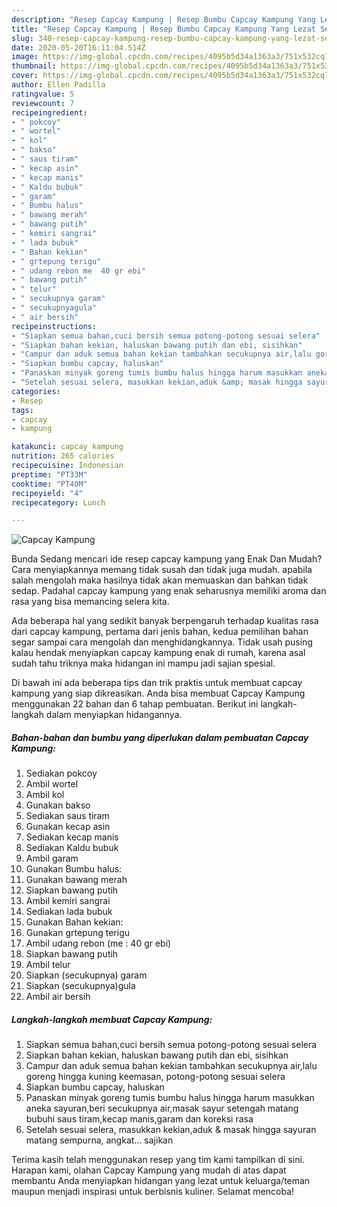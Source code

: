 ```yaml
---
description: "Resep Capcay Kampung | Resep Bumbu Capcay Kampung Yang Lezat Sekali"
title: "Resep Capcay Kampung | Resep Bumbu Capcay Kampung Yang Lezat Sekali"
slug: 340-resep-capcay-kampung-resep-bumbu-capcay-kampung-yang-lezat-sekali
date: 2020-05-20T16:11:04.514Z
image: https://img-global.cpcdn.com/recipes/4095b5d34a1363a3/751x532cq70/capcay-kampung-foto-resep-utama.jpg
thumbnail: https://img-global.cpcdn.com/recipes/4095b5d34a1363a3/751x532cq70/capcay-kampung-foto-resep-utama.jpg
cover: https://img-global.cpcdn.com/recipes/4095b5d34a1363a3/751x532cq70/capcay-kampung-foto-resep-utama.jpg
author: Ellen Padilla
ratingvalue: 5
reviewcount: 7
recipeingredient:
- " pokcoy"
- " wortel"
- " kol"
- " bakso"
- " saus tiram"
- " kecap asin"
- " kecap manis"
- " Kaldu bubuk"
- " garam"
- " Bumbu halus"
- " bawang merah"
- " bawang putih"
- " kemiri sangrai"
- " lada bubuk"
- " Bahan kekian"
- " grtepung terigu"
- " udang rebon me  40 gr ebi"
- " bawang putih"
- " telur"
- " secukupnya garam"
- " secukupnyagula"
- " air bersih"
recipeinstructions:
- "Siapkan semua bahan,cuci bersih semua potong-potong sesuai selera"
- "Siapkan bahan kekian, haluskan bawang putih dan ebi, sisihkan"
- "Campur dan aduk semua bahan kekian tambahkan secukupnya air,lalu goreng hingga kuning keemasan, potong-potong sesuai selera"
- "Siapkan bumbu capcay, haluskan"
- "Panaskan minyak goreng tumis bumbu halus hingga harum masukkan aneka sayuran,beri secukupnya air,masak sayur setengah matang bubuhi saus tiram,kecap manis,garam dan koreksi rasa"
- "Setelah sesuai selera, masukkan kekian,aduk &amp; masak hingga sayuran matang sempurna, angkat... sajikan"
categories:
- Resep
tags:
- capcay
- kampung

katakunci: capcay kampung 
nutrition: 265 calories
recipecuisine: Indonesian
preptime: "PT33M"
cooktime: "PT40M"
recipeyield: "4"
recipecategory: Lunch

---
```



![Capcay Kampung](https://img-global.cpcdn.com/recipes/4095b5d34a1363a3/751x532cq70/capcay-kampung-foto-resep-utama.jpg)

Bunda Sedang mencari ide resep capcay kampung yang Enak Dan Mudah? Cara menyiapkannya memang tidak susah dan tidak juga mudah. apabila salah mengolah maka hasilnya tidak akan memuaskan dan bahkan tidak sedap. Padahal capcay kampung yang enak seharusnya memiliki aroma dan rasa yang bisa memancing selera kita.



Ada beberapa hal yang sedikit banyak berpengaruh terhadap kualitas rasa dari capcay kampung, pertama dari jenis bahan, kedua pemilihan bahan segar sampai cara mengolah dan menghidangkannya. Tidak usah pusing kalau hendak menyiapkan capcay kampung enak di rumah, karena asal sudah tahu triknya maka hidangan ini mampu jadi sajian spesial.


Di bawah ini ada beberapa tips dan trik praktis untuk membuat capcay kampung yang siap dikreasikan. Anda bisa membuat Capcay Kampung menggunakan 22 bahan dan 6 tahap pembuatan. Berikut ini langkah-langkah dalam menyiapkan hidangannya.

<!--inarticleads1-->

##### Bahan-bahan dan bumbu yang diperlukan dalam pembuatan Capcay Kampung:

1. Sediakan  pokcoy
1. Ambil  wortel
1. Ambil  kol
1. Gunakan  bakso
1. Sediakan  saus tiram
1. Gunakan  kecap asin
1. Sediakan  kecap manis
1. Sediakan  Kaldu bubuk
1. Ambil  garam
1. Gunakan  Bumbu halus:
1. Gunakan  bawang merah
1. Siapkan  bawang putih
1. Ambil  kemiri sangrai
1. Sediakan  lada bubuk
1. Gunakan  Bahan kekian:
1. Gunakan  grtepung terigu
1. Ambil  udang rebon (me : 40 gr ebi)
1. Siapkan  bawang putih
1. Ambil  telur
1. Siapkan  (secukupnya) garam
1. Siapkan  (secukupnya)gula
1. Ambil  air bersih




<!--inarticleads2-->

##### Langkah-langkah membuat Capcay Kampung:

1. Siapkan semua bahan,cuci bersih semua potong-potong sesuai selera
1. Siapkan bahan kekian, haluskan bawang putih dan ebi, sisihkan
1. Campur dan aduk semua bahan kekian tambahkan secukupnya air,lalu goreng hingga kuning keemasan, potong-potong sesuai selera
1. Siapkan bumbu capcay, haluskan
1. Panaskan minyak goreng tumis bumbu halus hingga harum masukkan aneka sayuran,beri secukupnya air,masak sayur setengah matang bubuhi saus tiram,kecap manis,garam dan koreksi rasa
1. Setelah sesuai selera, masukkan kekian,aduk &amp; masak hingga sayuran matang sempurna, angkat... sajikan




Terima kasih telah menggunakan resep yang tim kami tampilkan di sini. Harapan kami, olahan Capcay Kampung yang mudah di atas dapat membantu Anda menyiapkan hidangan yang lezat untuk keluarga/teman maupun menjadi inspirasi untuk berbisnis kuliner. Selamat mencoba!
